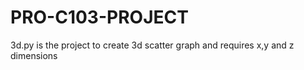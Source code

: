 # PRO-C103-PROJECT
3d.py is the project to create 3d scatter graph and requires x,y and z dimensions
